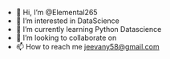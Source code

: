 - 👋 Hi, I’m @Elemental265
- 👀 I’m interested in DataScience
- 🌱 I’m currently learning Python Datascience
- 💞️ I’m looking to collaborate on 
- 📫 How to reach me jeevany58@gmail.com

<!---
Elemental265/Elemental265 is a ✨ special ✨ repository because its `README.md` (this file) appears on your GitHub profile.
You can click the Preview link to take a look at your changes.
--->
